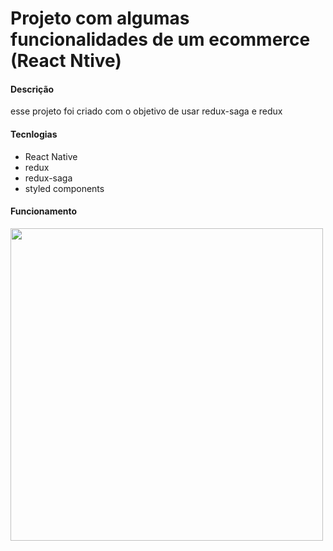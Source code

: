<h1> Projeto com algumas funcionalidades de um ecommerce (React Ntive) </h1>

<h4> Descrição </h4>

<p>  esse projeto foi criado com o objetivo de usar redux-saga e redux </p>

<h4> Tecnlogias </h4>

<ul>
  <li> React Native </li>
  <li> redux </li>
  <li> redux-saga </li>
  <li> styled components </li>
</ul>

<h4> Funcionamento </h4>

<img src="https://gph.is/g/Zdx53wo" width="500" />
